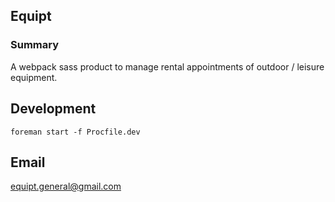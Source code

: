## Equipt

### Summary

A webpack sass product to manage rental appointments of outdoor / leisure equipment.

## Development

```foreman start -f Procfile.dev```

## Email

equipt.general@gmail.com